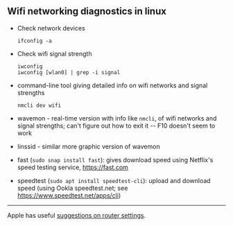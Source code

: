 ## Wifi networking diagnostics in linux


- Check network devices

  ```
  ifconfig -a
  ```

- Check wifi signal strength

  ```
  iwconfig
  iwconfig [wlan0] | grep -i signal
  ```

- command-line tool giving detailed info on wifi networks and signal
  strengths

  ```
  nmcli dev wifi
  ```

- wavemon - real-time version with info like `nmcli`, of wifi networks
  and signal strengths; can't figure out how to exit it -- F10 doesn't
  seem to work


- linssid - similar more graphic version of wavemon

- fast (`sudo snap install fast`): gives download speed using
  Netflix's speed testing service, <https://fast.com>

- speedtest (`sudo apt install speedtest-cli`): upload and download speed
  (using Ookla speedtest.net; see <https://www.speedtest.net/apps/cli>)

---

Apple has useful [suggestions on router
settings](https://support.apple.com/en-us/HT202068).
